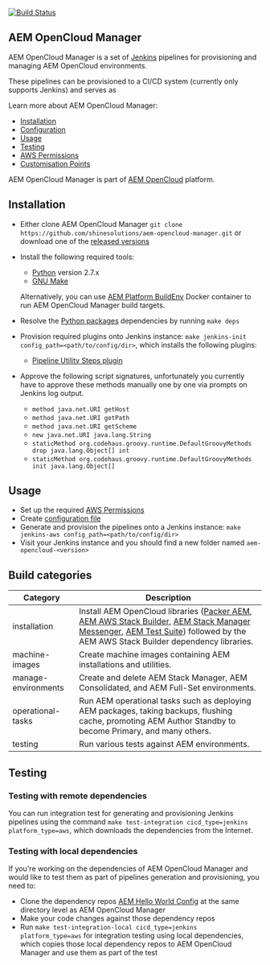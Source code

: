 [![Build Status](https://img.shields.io/travis/shinesolutions/aem-opencloud-manager.svg)](http://travis-ci.org/shinesolutions/aem-opencloud-manager)

AEM OpenCloud Manager
---------------------

AEM OpenCloud Manager is a set of [Jenkins](https://jenkins.io/) pipelines for provisioning and managing AEM OpenCloud environments.

These pipelines can be provisioned to a CI/CD system (currently only supports Jenkins) and serves as

Learn more about AEM OpenCloud Manager:

* [Installation](https://github.com/shinesolutions/aem-opencloud-manager#installation)
* [Configuration](https://github.com/shinesolutions/aem-opencloud-manager/blob/master/docs/configuration.md)
* [Usage](https://github.com/shinesolutions/aem-opencloud-manager#usage)
* [Testing](https://github.com/shinesolutions/aem-opencloud-manager#testing)
* [AWS Permissions](https://github.com/shinesolutions/aem-opencloud-manager/blob/master/docs/aws-permissions.md)
* [Customisation Points](https://github.com/shinesolutions/aem-opencloud-manager/blob/master/docs/customisation-points.md)

AEM OpenCloud Manager is part of [AEM OpenCloud](https://aemopencloud.io) platform.

Installation
------------

- Either clone AEM OpenCloud Manager `git clone https://github.com/shinesolutions/aem-opencloud-manager.git` or download one of the [released versions](https://github.com/shinesolutions/aem-opencloud-manager/releases)
- Install the following required tools:
  * [Python](https://www.python.org/downloads/) version 2.7.x
  * [GNU Make](https://www.gnu.org/software/make/)<br/>

  Alternatively, you can use [AEM Platform BuildEnv](https://github.com/shinesolutions/aem-platform-buildenv) Docker container to run AEM OpenCloud Manager build targets.
- Resolve the [Python packages](https://github.com/shinesolutions/aem-opencloud-manager/blob/master/requirements.txt) dependencies by running `make deps`
- Provision required plugins onto Jenkins instance: `make jenkins-init config_path=<path/to/config/dir>`, which installs the following plugins:
  * [Pipeline Utility Steps plugin](https://plugins.jenkins.io/pipeline-utility-steps)
- Approve the following script signatures, unfortunately you currently have to approve these methods manually one by one via prompts on Jenkins log output.
  * `method java.net.URI getHost`
  * `method java.net.URI getPath`
  * `method java.net.URI getScheme`
  * `new java.net.URI java.lang.String`
  * `staticMethod org.codehaus.groovy.runtime.DefaultGroovyMethods drop java.lang.Object[] int`
  * `staticMethod org.codehaus.groovy.runtime.DefaultGroovyMethods init java.lang.Object[]`

Usage
-----

- Set up the required [AWS Permissions](https://github.com/shinesolutions/aem-opencloud-manager/blob/master/docs/aws-permissions.md)
- Create [configuration file](https://github.com/shinesolutions/aem-opencloud-manager/blob/master/docs/configuration.md)
- Generate and provision the pipelines onto a Jenkins instance: `make jenkins-aws config_path=<path/to/config/dir>`
- Visit your Jenkins instance and you should find a new folder named `aem-opencloud-<version>`

Build categories
----------------

| Category | Description |
|----------|-------------|
| installation | Install AEM OpenCloud libraries ([Packer AEM](https://github.com/shinesolutions/packer-aem), [AEM AWS Stack Builder](https://github.com/shinesolutions/aem-aws-stack-builder), [AEM Stack Manager Messenger](https://github.com/shinesolutions/aem-stack-manager-messenger), [AEM Test Suite](https://github.com/shinesolutions/aem-test-suite)) followed by the AEM AWS Stack Builder dependency libraries. |
| machine-images | Create machine images containing AEM installations and utilities. |
| manage-environments | Create and delete AEM Stack Manager, AEM Consolidated, and AEM Full-Set environments. |
| operational-tasks | Run AEM operational tasks such as deploying AEM packages, taking backups, flushing cache, promoting AEM Author Standby to become Primary, and many others. |
| testing | Run various tests against AEM environments. |

Testing
-------

### Testing with remote dependencies

You can run integration test for generating and provisioning Jenkins pipelines using the command `make test-integration cicd_type=jenkins platform_type=aws`, which downloads the dependencies from the Internet.

### Testing with local dependencies

If you're working on the dependencies of AEM OpenCloud Manager and would like to test them as part of pipelines generation and provisioning, you need to:

- Clone the dependency repos [AEM Hello World Config](https://github.com/shinesolutions/aem-helloworld-config) at the same directory level as AEM OpenCloud Manager
- Make your code changes against those dependency repos
- Run `make test-integration-local cicd_type=jenkins platform_type=aws` for integration testing using local dependencies, which copies those local dependency repos to AEM OpenCloud Manager and use them as part of the test

